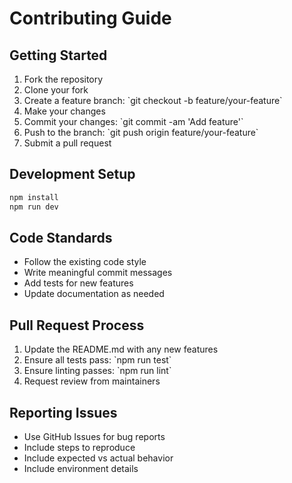 # Contributing Guide

## Getting Started

1. Fork the repository
2. Clone your fork
3. Create a feature branch: \`git checkout -b feature/your-feature\`
4. Make your changes
5. Commit your changes: \`git commit -am 'Add feature'\`
6. Push to the branch: \`git push origin feature/your-feature\`
7. Submit a pull request

## Development Setup

```bash
npm install
npm run dev
```

## Code Standards

- Follow the existing code style
- Write meaningful commit messages
- Add tests for new features
- Update documentation as needed

## Pull Request Process

1. Update the README.md with any new features
2. Ensure all tests pass: \`npm run test\`
3. Ensure linting passes: \`npm run lint\`
4. Request review from maintainers

## Reporting Issues

- Use GitHub Issues for bug reports
- Include steps to reproduce
- Include expected vs actual behavior
- Include environment details

